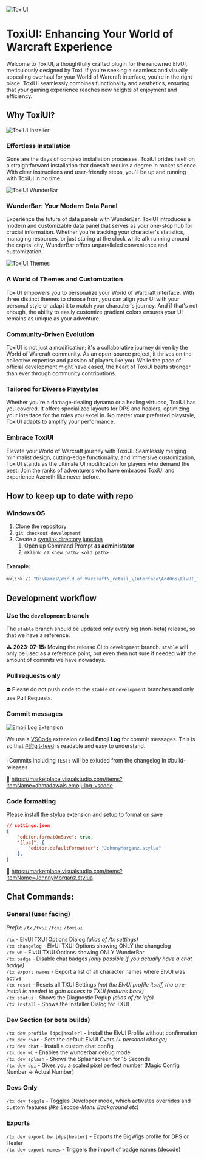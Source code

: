 
![ToxiUI](https://i.imgur.com/S5a4FCi.png)
# ToxiUI: Enhancing Your World of Warcraft Experience
Welcome to ToxiUI, a thoughtfully crafted plugin for the renowned ElvUI, meticulously designed by Toxi. If you're seeking a seamless and visually appealing overhaul for your World of Warcraft interface, you're in the right place. ToxiUI seamlessly combines functionality and aesthetics, ensuring that your gaming experience reaches new heights of enjoyment and efficiency.

## Why ToxiUI?
![ToxiUI Installer](https://i.imgur.com/SmPHcOb.png)
### Effortless Installation
Gone are the days of complex installation processes. ToxiUI prides itself on a straightforward installation that doesn't require a degree in rocket science. With clear instructions and user-friendly steps, you'll be up and running with ToxiUI in no time.

![ToxiUI WunderBar](https://i.imgur.com/SopBA5h.png)
### WunderBar: Your Modern Data Panel
Experience the future of data panels with WunderBar. ToxiUI introduces a modern and customizable data panel that serves as your one-stop hub for crucial information. Whether you're tracking your character's statistics, managing resources, or just staring at the clock while afk running around the capital city, WunderBar offers unparalleled convenience and customization.

![ToxiUI Themes](https://i.imgur.com/3hhJSwN.png)
### A World of Themes and Customization
ToxiUI empowers you to personalize your World of Warcraft interface. With three distinct themes to choose from, you can align your UI with your personal style or adapt it to match your character's journey. And if that's not enough, the ability to easily customize gradient colors ensures your UI remains as unique as your adventure.

### Community-Driven Evolution
ToxiUI is not just a modification; it's a collaborative journey driven by the World of Warcraft community. As an open-source project, it thrives on the collective expertise and passion of players like you. While the pace of official development might have eased, the heart of ToxiUI beats stronger than ever through community contributions.

### Tailored for Diverse Playstyles
Whether you're a damage-dealing dynamo or a healing virtuoso, ToxiUI has you covered. It offers specialized layouts for DPS and healers, optimizing your interface for the roles you excel in. No matter your preferred playstyle, ToxiUI adapts to amplify your performance.

### Embrace ToxiUI
Elevate your World of Warcraft journey with ToxiUI. Seamlessly merging minimalist design, cutting-edge functionality, and immersive customization, ToxiUI stands as the ultimate UI modification for players who demand the best. Join the ranks of adventurers who have embraced ToxiUI and experience Azeroth like never before.

## How to keep up to date with repo
### Windows OS
1. Clone the repository
2. `git checkout development`
3. Create a [symlink directory junction](https://www.howtogeek.com/howto/16226/complete-guide-to-symbolic-links-symlinks-on-windows-or-linux/)
    1. Open up Command Prompt **as administator**
    2. `mklink /J <new path> <old path>`

#### Example:
```sh
mklink /J "D:\Games\World of Warcraft\_retail_\Interface\AddOns\ElvUI_ToxiUI\" C:\Users\Toxi\Documents\GitHub\toxiui
```


## Development workflow
### Use the `development` branch
The `stable` branch should be updated only every big (non-beta) release, so that we have a reference.

⚠️ **2023-07-15:** Moving the release CI to `development` branch. `stable` will only be used as a reference point, but even then not sure if needed with the amount of commits we have nowadays.

### Pull requests only
⛔️ Please do not push code to the `stable` or `development` branches and only use Pull Requests.

### Commit messages
![Emoji Log Extension](https://i.imgur.com/wfC95MH.png)

We use a [VSCode](https://code.visualstudio.com/) extension called **Emoji Log** for commit messages.
This is so that [#📦git-feed](https://discord.com/channels/769550106948141086/797585103278571551) is readable and easy to understand.

ℹ️ Commits including `TEST:` will be exluded from the changelog in #build-releases

🔗 https://marketplace.visualstudio.com/items?itemName=ahmadawais.emoji-log-vscode

### Code formatting
Please install the stylua extension and setup to format on save

```json
// settings.json
{
    "editor.formatOnSave": true,
    "[lua]": {
        "editor.defaultFormatter": "JohnnyMorganz.stylua"
    },
}
```

🔗 https://marketplace.visualstudio.com/items?itemName=JohnnyMorganz.stylua

## Chat Commands:

### General (user facing)

_Prefix: `/tx` `/txui` `/toxi` `/toxiui`_

`/tx` - ElvUI TXUI Options Dialog _(alias of /tx settings)_<br>
`/tx changelog` - ElvUI TXUI Options showing ONLY the changelog<br>
`/tx wb` - ElvUI TXUI Options showing ONLY WunderBar<br>
`/tx badge` - Disable chat badges _(only possible if you actually have a chat badge)_<br>
`/tx export names` - Export a list of all character names where ElvUI was active<br>
`/tx reset` - Resets all TXUI Settings _(not the ElvUI profile itself, tho a re-install is needed to gain access to TXUI features back)_<br>
`/tx status` - Shows the Diagnostic Popup _(alias of /tx info)_<br>
`/tx install` - Shows the Installer Dialog for TXUI

### Dev Section (or beta builds)

`/tx dev profile [dps|healer]` - Install the ElvUI Profile without confirmation<br>
`/tx dev cvar` - Sets the default ElvUI Cvars _(+ personal change)_<br>
`/tx dev chat` - Install a custom chat config<br>
`/tx dev wb` - Enables the wunderbar debug mode<br>
`/tx dev splash` - Shows the Splashscreen for 15 Seconds<br>
`/tx dev dpi` - Gives you a scaled pixel perfect number (Magic Config Number -> Actual Number)

### Devs Only

`/tx dev toggle` - Toggles Developer mode, which activates overrides and custom features _(like Escape-Menu Background etc)_<br>

### Exports

`/tx dev export bw [dps|healer]` - Exports the BigWigs profile for DPS or Healer<br>
`/tx dev export names` - Triggers the import of badge names (decode)
